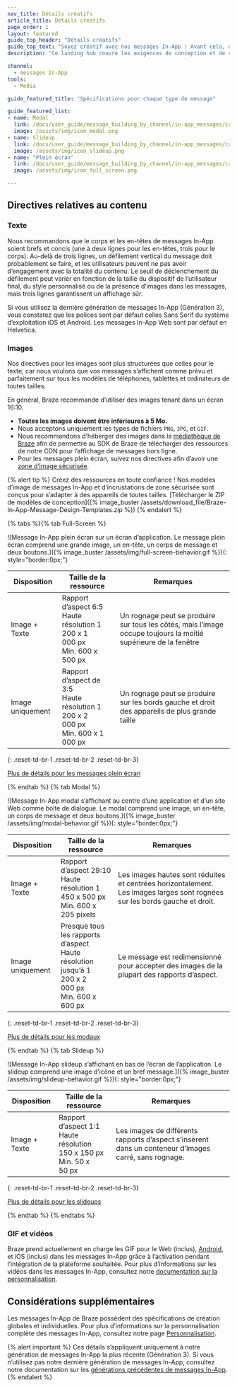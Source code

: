 ```yaml
---
nav_title: Détails créatifs
article_title: Détails créatifs
page_order: 1
layout: featured
guide_top_header: "Détails créatifs"
guide_top_text: "Soyez créatif avec nos messages In-App ! Avant cela, découvrez certaines directives. Tous les modèles de messages In-App sont conçus pour afficher des longueurs de texte et des tailles d’images variables sur des appareils modernes. Afin que votre message s’affiche correctement sur tous les téléphones, tablettes et ordinateurs, nous vous recommandons de suivre ces directives et toujours <a href='/docs/user_guide/message_building_by_channel/in-app_messages/testing/'>tester vos messages</a> avant envoi. Consultez les spécifications créatives suivantes pour les types de messages ou l’article sur Détails créatifs."
description: "Ce landing hub couvre les exigences de conception et de contenu pour les trois types de messages In-App, à savoir modal, slideup et plein écran."

channel:
  - messages In-App
tools:
  - Media

guide_featured_title: "Spécifications pour chaque type de message"

guide_featured_list:
- name: Modal
  link: /docs/user_guide/message_building_by_channel/in-app_messages/creative_details/modal/
  image: /assets/img/icon_modal.png
- name: Slideup
  link: /docs/user_guide/message_building_by_channel/in-app_messages/creative_details/slideup/
  image: /assets/img/icon_slideup.png
- name: "Plein écran"
  link: /docs/user_guide/message_building_by_channel/in-app_messages/creative_details/fullscreen/
  image: /assets/img/icon_full_screen.png

---
```


## Directives relatives au contenu

### Texte

Nous recommandons que le corps et les en-têtes de messages In-App soient brefs et concis (une à deux lignes pour les en-têtes, trois pour le corps). Au-delà de trois lignes, un défilement vertical du message doit probablement se faire, et les utilisateurs peuvent ne pas avoir d’engagement avec la totalité du contenu. Le seuil de déclenchement du défilement peut varier en fonction de la taille du dispositif de l’utilisateur final, du style personnalisé ou de la présence d’images dans les messages, mais trois lignes garantissent un affichage sûr.

Si vous utilisez la dernière génération de messages In-App (Génération 3), vous constatez que les polices sont par défaut celles Sans Serif du système d’exploitation iOS et Android. Les messages In-App Web sont par défaut en Helvetica.

### Images

Nos directives pour les images sont plus structurées que celles pour le texte, car nous voulons que vos messages s’affichent comme prévu et parfaitement sur tous les modèles de téléphones, tablettes et ordinateurs de toutes tailles.

En général, Braze recommande d’utiliser des images tenant dans un écran 16:10.

- **Toutes les images doivent être inférieures à 5 Mo.**
- Nous acceptons uniquement les types de fichiers `PNG`, `JPG`, et `GIF`.
- Nous recommandons d’héberger des images dans la [médiathèque de Braze]({{site.baseurl}}/user_guide/engagement_tools/templates_and_media/media_library/) afin de permettre au SDK de Braze de télécharger des ressources de notre CDN pour l’affichage de messages hors ligne.
- Pour les messages plein écran, suivez nos directives afin d’avoir une [zone d’image sécurisée]({{site.baseurl}}/user_guide/message_building_by_channel/in-app_messages/creative_details/fullscreen/#image-safe-zone).

{% alert tip %} Créez des ressources en toute confiance ! Nos modèles d’image de messages In-App et d’incrustations de zone sécurisée sont conçus pour s’adapter à des appareils de toutes tailles. [Télécharger le ZIP de modèles de conception]({% image_buster /assets/download_file/Braze-In-App-Message-Design-Templates.zip %}) {% endalert %}

{% tabs %}{% tab Full-Screen %}

![Message In-App plein écran sur un écran d’application. Le message plein écran comprend une grande image, un en-tête, un corps de message et deux boutons.]({% image_buster /assets/img/full-screen-behavior.gif %}){: style="border:0px;"}

| Disposition | Taille de la ressource | Remarques |
|--- | --- | --- |
| Image + Texte | Rapport d’aspect 6:5<br>Haute résolution 1 200 x 1 000 px<br> Min. 600 x 500 px | Un rognage peut se produire sur tous les côtés, mais l’image occupe toujours la moitié supérieure de la fenêtre |
| Image uniquement | Rapport d’aspect de 3:5<br>Haute résolution 1 200 x 2 000 px<br> Min. 600 x 1 000 px | Un rognage peut se produire sur les bords gauche et droit des appareils de plus grande taille |
{: .reset-td-br-1 .reset-td-br-2 .reset-td-br-3}

[Plus de détails pour les messages plein écran]({{site.baseurl}}/user_guide/message_building_by_channel/in-app_messages/creative_details/fullscreen)


{% endtab %}
{% tab Modal %}

![Message In-App modal s’affichant au centre d’une application et d’un site Web comme boîte de dialogue. Le modal comprend une image, un en-tête, un corps de message et deux boutons.]({% image_buster /assets/img/modal-behavior.gif %}){: style="border:0px;"}

| Disposition | Taille de la ressource | Remarques |
|--- | --- | ------ |
| Image + Texte | Rapport d’aspect 29:10<br>Haute résolution 1 450 x 500 px<br> Min. 600 x 205 pixels | Les images hautes sont réduites et centrées horizontalement. Les images larges sont rognées sur les bords gauche et droit. |
| Image uniquement | Presque tous les rapports d’aspect<br>Haute résolution jusqu’à 1 200 x 2 000 px<br> Min. 600 x 600 px | Le message est redimensionné pour accepter des images de la plupart des rapports d’aspect. |
{: .reset-td-br-1 .reset-td-br-2 .reset-td-br-3}

[Plus de détails pour les modaux]({{site.baseurl}}/user_guide/message_building_by_channel/in-app_messages/creative_details/modal)

{% endtab %}
{% tab Slideup %}

![Message In-App slideup s’affichant en bas de l’écran de l’application. Le slideup comprend une image d’icône et un bref message.]({% image_buster /assets/img/slideup-behavior.gif %}){: style="border:0px;"}

| Disposition | Taille de la ressource | Remarques |
|--- | --- | --- |
| Image + Texte | Rapport d’aspect 1:1<br>Haute résolution 150 x 150 px<br> Min. 50 x 50 px | Les images de différents rapports d’aspect s’insèrent dans un conteneur d’images carré, sans rognage. |
{: .reset-td-br-1 .reset-td-br-2 .reset-td-br-3}

[Plus de détails pour les slideups]({{site.baseurl}}/user_guide/message_building_by_channel/in-app_messages/creative_details/slideup)

{% endtab %}
{% endtabs %}

### GIF et vidéos

Braze prend actuellement en charge les GIF pour le Web (inclus), [Android]({{site.baseurl}}/developer_guide/platform_integration_guides/android/in-app_messaging/customization/gifs/), et iOS (inclus) dans les messages In-App grâce à l’activation pendant l’intégration de la plateforme souhaitée. Pour plus d’informations sur les vidéos dans les messages In-App, consultez notre [documentation sur la personnalisation]({{site.baseurl}}/user_guide/message_building_by_channel/in-app_messages/customize/#video).

## Considérations supplémentaires

Les messages In-App de Braze possèdent des spécifications de création globales et individuelles. Pour plus d’informations sur la personnalisation complète des messages In-App, consultez notre page [Personnalisation]({{site.baseurl}}/user_guide/message_building_by_channel/in-app_messages/customize/).

{% alert important %}
  Ces détails s’appliquent uniquement à notre génération de messages In-App la plus récente (Génération 3). Si vous n’utilisez pas notre dernière génération de messages In-App, consultez notre documentation sur les [générations précédentes de messages In-App]({{site.baseurl}}/user_guide/message_building_by_channel/in-app_messages/best_practices/previous_in-app_message_generations/).
{% endalert %}

<br>